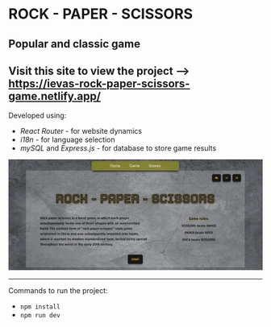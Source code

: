 # ROCK - PAPER - SCISSORS
Popular and classic game 
---
Visit this site to view the project -->
https://ievas-rock-paper-scissors-game.netlify.app/
---
Developed using:
* _React Router_ - for website dynamics
* _i18n_ - for language selection
* _mySQL_ and _Express.js_ - for database to store game results

![preview](./RPS.gif)

---
Commands to run the project:
* `npm install`
* `npm run dev`
